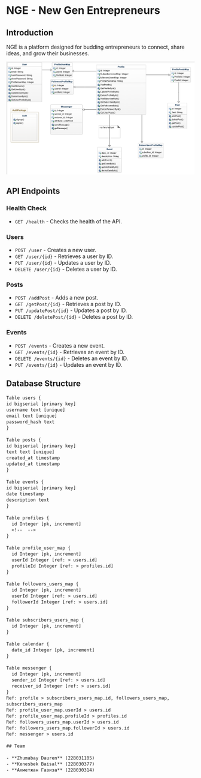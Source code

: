 # NGE - New Gen Entrepreneurs

## Introduction

NGE is a platform designed for budding entrepreneurs to connect, share ideas, and grow their businesses.

![Alt text](image.png)

## API Endpoints

### Health Check

- `GET /health` - Checks the health of the API.

### Users

- `POST /user` - Creates a new user.
- `GET /user/{id}` - Retrieves a user by ID.
- `PUT /user/{id}` - Updates a user by ID.
- `DELETE /user/{id}` - Deletes a user by ID.

### Posts

- `POST /addPost` - Adds a new post.
- `GET /getPost/{id}` - Retrieves a post by ID.
- `PUT /updatePost/{id}` - Updates a post by ID.
- `DELETE /deletePost/{id}` - Deletes a post by ID.

### Events

- `POST /events` - Creates a new event.
- `GET /events/{id}` - Retrieves an event by ID.
- `DELETE /events/{id}` - Deletes an event by ID.
- `PUT /events/{id}` - Updates an event by ID.

## Database Structure

```dbml
Table users {
id bigserial [primary key]
username text [unique]
email text [unique]
password_hash text
}

Table posts {
id bigserial [primary key]
text text [unique]
created_at timestamp
updated_at timestamp
}

Table events {
id bigserial [primary key]
date timestamp
description text
}

Table profiles {
  id Integer [pk, increment]
  <!--  -->
}

Table profile_user_map {
  id Integer [pk, increment]
  userId Integer [ref: > users.id]
  profileId Integer [ref: > profiles.id]
}

Table followers_users_map {
  id Integer [pk, increment] 
  userId Integer [ref: > users.id]
  followerId Integer [ref: > users.id]
}

Table subscribers_users_map {
  id Integer [pk, increment]
}

Table calendar {
  date_id Integer [pk, increment] 
}

Table messenger {
  id Integer [pk, increment]
  sender_id Integer [ref: > users.id]
  receiver_id Integer [ref: > users.id] 
}
Ref: profile > subscribers_users_map.id, followers_users_map, subscribers_users_map
Ref: profile_user_map.userId > users.id
Ref: profile_user_map.profileId > profiles.id
Ref: followers_users_map.userId > users.id
Ref: followers_users_map.followerId > users.id
Ref: messenger > users.id

## Team

- **Zhumabay Dauren** (22B031105)
- **Kenesbek Baisal** (22B030377)
- **Ахметжан Газиза** (22B030314)
